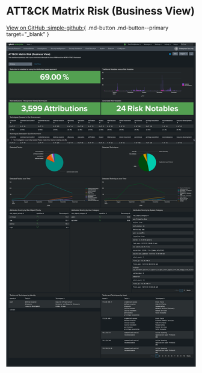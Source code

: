 # ATT&CK Matrix Risk (Business View)

[View on GitHub :simple-github:](https://github.com/splunk/rba/blob/main/dashboards/attack_matrix_risk.xml){ .md-button .md-button--primary target="_blank" }

![Attack Matrix Risk](../assets/attack_matrix_risk.png)
